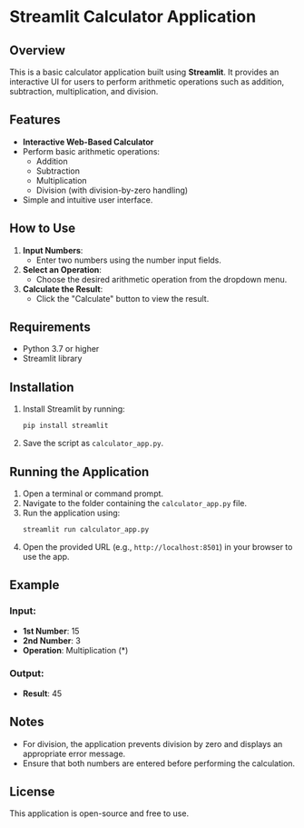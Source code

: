 
# Streamlit Calculator Application

## Overview
This is a basic calculator application built using **Streamlit**. It provides an interactive UI for users to perform arithmetic operations such as addition, subtraction, multiplication, and division.

## Features
- **Interactive Web-Based Calculator**
- Perform basic arithmetic operations:
  - Addition
  - Subtraction
  - Multiplication
  - Division (with division-by-zero handling)
- Simple and intuitive user interface.

## How to Use
1. **Input Numbers**:
   - Enter two numbers using the number input fields.
2. **Select an Operation**:
   - Choose the desired arithmetic operation from the dropdown menu.
3. **Calculate the Result**:
   - Click the "Calculate" button to view the result.

## Requirements
- Python 3.7 or higher
- Streamlit library

## Installation
1. Install Streamlit by running:
   ```bash
   pip install streamlit
   ```
2. Save the script as `calculator_app.py`.

## Running the Application
1. Open a terminal or command prompt.
2. Navigate to the folder containing the `calculator_app.py` file.
3. Run the application using:
   ```bash
   streamlit run calculator_app.py
   ```
4. Open the provided URL (e.g., `http://localhost:8501`) in your browser to use the app.

## Example
### Input:
- **1st Number**: 15
- **2nd Number**: 3
- **Operation**: Multiplication (*)

### Output:
- **Result**: 45

## Notes
- For division, the application prevents division by zero and displays an appropriate error message.
- Ensure that both numbers are entered before performing the calculation.

## License
This application is open-source and free to use.
